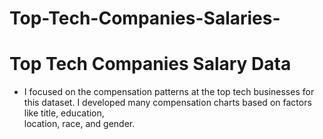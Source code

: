 # Top-Tech-Companies-Salaries-
# Top Tech Companies Salary Data

* I focused on the compensation patterns at the top tech businesses for this dataset. I developed many compensation charts based on factors like title, education,      
  location, race, and gender.
  
  
